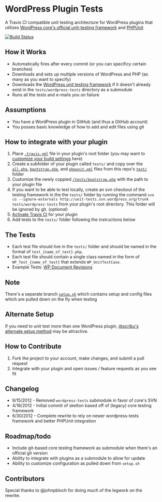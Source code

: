 WordPress Plugin Tests
======================

A Travis CI compatible unit testing architecture for WordPress plugins that utilizes [WordPress core's official unit-testing framework](http://unit-tests.trac.wordpress.org/browser/trunk) and [PHPUnit](https://github.com/sebastianbergmann/phpunit/)

[![Build Status](https://secure.travis-ci.org/benbalter/wordpress-plugin-tests.png)](http://travis-ci.org/benbalter/wordpress-plugin-tests)

How it Works
------------
* Automatically fires after every commit (or you can specificy certain branches)
* Downloads and sets up multiple versions of WordPress and PHP (as many as you want to specify)
* Downloads the [WordPress unit testing framework](http://unit-tests.trac.wordpress.org/browser/trunk) if it doesn't already exist in the `tests/wordpress-tests` directory as a submodule
* Runs all the tests and e-mails you on failure

Assumptions
------------
* You have a WordPress plugin in GitHub (and thus a GitHub account)
* You posses basic knowledge of how to add and edit files using git

How to integrate with your plugin
----------------------------------
1. Place [`.travis.yml`](https://github.com/benbalter/wordpress-plugin-tests/blob/master/.travis.yml) file in your plugin's root folder (you may want to [customize your build settings](http://about.travis-ci.org/docs/user/build-configuration/) here)
2. Create a subfolder of your plugin called `tests/` and copy over the [`all.php`](https://github.com/benbalter/wordpress-plugin-tests/blob/master/tests/All.php), [`bootstrap.php`](https://github.com/benbalter/wordpress-plugin-tests/blob/master/tests/bootstrap.php), and [`phpunit.xml`](https://github.com/benbalter/wordpress-plugin-tests/blob/master/tests/phpunit.xml) files from this repo's [`test/`](https://github.com/benbalter/wordpress-plugin-tests/tree/master/tests) folder
3. Customize the newly coppied [`/tests/bootstrap.php`](https://github.com/benbalter/wordpress-plugin-tests/blob/master/tests/bootstrap.php) with the path to your plugin file 
4. If you want to be able to test locally, create an svn checkout of the testing framework in the the `tests/` folder by running the command `svn co --ignore-externals http://unit-tests.svn.wordpress.org/trunk tests/wordpress-tests` from your plugin's root directory. This folder will be ignored by git. (*optional*)
5. [Activate Travis CI](http://travis-ci.org/profile) for your plugin
6. Add tests to the `tests/` folder following the instructions below

The Tests
---------
* Each test file should live in the `tests/` folder and should be named in the format of `test_{name_of_test}.php`.
* Each test file should contain a single class named in the form of `WP_Test_{name_of_test}` that extends `WP_UnitTestCase`. 
* Example Tests: [WP Document Revisions](https://github.com/benbalter/WP-Document-Revisions/tree/master/tests)

Note
----
There's a separate branch [`setup.sh`](https://github.com/benbalter/wordpress-plugin-tests/tree/setup) which contains setup and config files which are pulled down on the fly when testing

Alternate Setup
---------------
If you need to unit test more than one WordPress plugin, [@scribu's alternate setup method](https://github.com/benbalter/wordpress-plugin-tests/issues/9#issuecomment-8567084) may be attractive.

How to Contribute
-----------------
1. Fork the project to your account, make changes, and submit a pull request
1. Integrate with your plugin and open issues / feature requests as you see fit

Changelog
---------
* 9/15/2012 - Removed `wordpress-tests` submodule in favor of core's SVN
* 4/16/2012 - Initial commit of skelton based off of (legacy) core testing framework
* 6/30/2012 - Complete rewrite to rely on newer wordpress-tests framework and better PHPUnit integration

Roadmap/todo
------------
* Include git-based core testing framework as submodule when there's an official git version
* Ability to integrate with plugins as a submodule to allow for update
* Ability to customize configuration as pulled down from `setup.sh`

Contributors
------------
Special thanks to @johnpbloch for doing much of the legwork on the rewrite.
